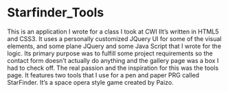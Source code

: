 # Starfinder_Tools
This is an application I wrote for a class I took at CWI
IIt’s written in HTML5 and CSS3. It uses a personally customized JQuery UI for some of the visual elements, and some plane JQuery and some
Java Script that I wrote for the logic.  Its primary purpose was to fulfill some project requirements so the contact form doesn’t actually
do anything and the gallery page was a box I had to check off. The real passion and the inspiration for this was the tools page.  It
features two tools that I use for a pen and paper PRG called StarFinder.  It’s a space opera style game created by Paizo.
